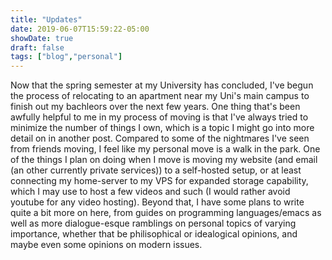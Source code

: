 ```yaml
---
title: "Updates"
date: 2019-06-07T15:59:22-05:00
showDate: true
draft: false
tags: ["blog","personal"]
---
```


Now that the spring semester at my University has concluded, I've begun the process of relocating to 
an apartment near my Uni's main campus to finish out my bachleors over the next few years. One thing 
that's been awfully helpful to me in my process of moving is that I've always tried to minimize the 
number of things I own, which is a topic I might go into more detail on in another post. Compared to 
some of the nightmares I've seen from friends moving, I feel like my personal move is a walk in the park.
One of the things I plan on doing when I move is moving my website (and email (an other currently private
services)) to a self-hosted setup, or at least connecting my home-server to my VPS for expanded storage
capability, which I may use to host a few videos and such (I would rather avoid youtube for any video hosting).
Beyond that, I have some plans to write quite a bit more on here, from guides on programming languages/emacs
as well as more dialogue-esque ramblings on personal topics of varying importance, whether that be philisophical
or idealogical opinions, and maybe even some opinions on modern issues.

